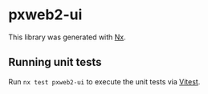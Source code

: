 # pxweb2-ui

This library was generated with [Nx](https://nx.dev).

## Running unit tests
 
Run `nx test pxweb2-ui` to execute the unit tests via [Vitest](https://vitest.dev/).




